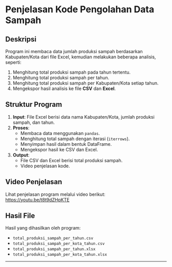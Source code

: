 # Penjelasan Kode Pengolahan Data Sampah

## Deskripsi
Program ini membaca data jumlah produksi sampah berdasarkan Kabupaten/Kota dari file Excel, kemudian melakukan beberapa analisis, seperti:
1. Menghitung total produksi sampah pada tahun tertentu.
2. Menghitung total produksi sampah per tahun.
3. Menghitung total produksi sampah per Kabupaten/Kota setiap tahun.
4. Mengekspor hasil analisis ke file **CSV** dan **Excel**.

## Struktur Program
1. **Input**: File Excel berisi data nama Kabupaten/Kota, jumlah produksi sampah, dan tahun.
2. **Proses**:
   - Membaca data menggunakan `pandas`.
   - Menghitung total sampah dengan iterasi (`iterrows`).
   - Menyimpan hasil dalam bentuk DataFrame.
   - Mengekspor hasil ke CSV dan Excel.
3. **Output**: 
   - File CSV dan Excel berisi total produksi sampah.
   - Video penjelasan kode.
   
## Video Penjelasan
Lihat penjelasan program melalui video berikut:
https://youtu.be/t8t9dZHpKTE

## Hasil File
Hasil yang dihasilkan oleh program:
- `total_produksi_sampah_per_tahun.csv`
- `total_produksi_sampah_per_kota_tahun.csv`
- `total_produksi_sampah_per_tahun.xlsx`
- `total_produksi_sampah_per_kota_tahun.xlsx`

---
